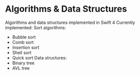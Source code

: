 # Algorithms & Data Structures
Algorithms and data structures implemented in Swift 4
Currently implemented:
Sort algorithms:
- Bubble sort
- Comb sort
- Insertion sort
- Shell sort
- Quick sort
Data structures:
- Binary tree
- AVL tree

